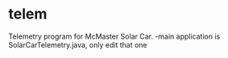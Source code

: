 # telem
Telemetry program for McMaster Solar Car.
-main application is SolarCarTelemetry.java, only edit that one
